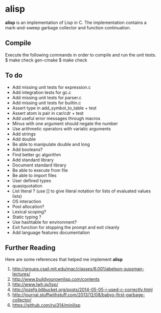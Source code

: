 # __alisp__
__alisp__ is an implementation of Lisp in C. The implementation contains a mark-and-sweep garbage collector and function continuation.

## Compile
Execute the following commands in order to compile and run the unit tests.
    $ make check gen-cmake
    $ make check

## To do
* Add missing unit tests for expression.c
* Add integration tests for gc.c
* Add missing unit tests for parser.c
* Add missing unit tests for builtin.c
* Assert type in add_symbol_to_table + test
* Assert atom is pair in car/cdr + test
* Add useful error messages through macros
* Minus with one argument should negate the number
* Use arithmetic operators with variatic arguments
* Add strings
* Add double
* Be able to manipulate double and long
* Add booleans?
* Find better gc algorithm
* Add standard library
* Document standard library
* Be able to execute from file
* Be able to import files
* User defined types
* quasiquotation
* List literal ? (use [] to give literal notation for lists of evaluated values lists)
* OS interaction
* Pool allocation?
* Lexical scoping?
* Static typing ?
* Use hashtable for environment?
* Exit function for stopping the prompt and exit cleanly
* Add language features documentation

Further Reading
---------------
Here are some references that helped me implement __alisp__ 
1. http://groups.csail.mit.edu/mac/classes/6.001/abelson-sussman-lectures/
2. http://www.buildyourownlisp.com/contents
3. http://www.lwh.jp/lisp/
4. http://jozefg.bitbucket.org/posts/2014-05-05-i-used-c-correctly.html
5. http://journal.stuffwithstuff.com/2013/12/08/babys-first-garbage-collector/
6. https://github.com/rui314/minilisp
